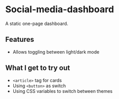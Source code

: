 # Social-media-dashboard

A static one-page dashboard.

## Features
- Allows toggling between light/dark mode

## What I get to try out
- `<article>` tag for cards
- Using `<button>` as switch
- Using CSS variables to switch between themes
